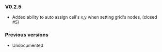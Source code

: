 ### V0.2.5
* Added ability to auto assign cell's x,y when setting grid's nodes, (closed #5)

### Previous versions
* Undocumented
